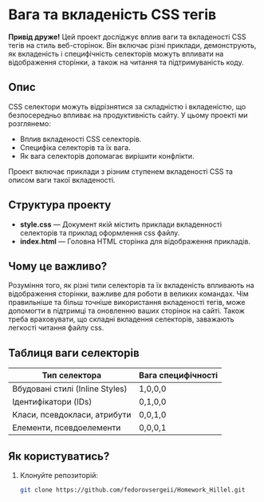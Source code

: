 # Вага та вкладеність CSS тегів

**Привід друже!**
Цей проект досліджує вплив ваги та вкладеності CSS тегів на стиль веб-сторінок. Він включає різні приклади,
демонструють, як вкладеність і специфічність селекторів можуть впливати на відображення сторінки, а також на читання та підтримуваність коду.

## Опис

CSS селектори можуть відрізнятися за складністю і вкладеністю, що безпосередньо впливає на продуктивність сайту.
У цьому проекті ми розглянемо:

- Вплив вкладеності CSS селекторів.
- Специфіка селекторів та їх вага.
- Як вага селекторів допомагає вирішити конфлікти.

Проект включає приклади з різним ступенем вкладеності CSS та описом ваги такої вкладеності.

## Структура проекту

- **style.css** — Документ якій містить приклади вкладенності селекторів та приклад оформлення css файлу.
- **index.html** — Головна HTML сторінка для відображення прикладів.

## Чому це важливо?

Розуміння того, як різні типи селекторів та їх вкладеність впливають на відображення сторінки, важливе для роботи в великих командах.
Чім правильніше та більш точніше використання вкладеності тегів, може допомогти в підтримці та оновленню ваших сторінок на сайті.
Також треба враховувати, що складні вкладення селекторів, заважають легкості читання файлу css.

## Таблиця ваги селекторів

| Тип селектора                   | Вага специфічності |
|---------------------------------|--------------------|
| Вбудовані стилі (Inline Styles) | 1,0,0,0            |
| Ідентифікатори (IDs)            | 0,1,0,0            |
| Класи, псевдокласи, атрибути    | 0,0,1,0            |
| Елементи, псевдоелементи        | 0,0,0,1            |

## Як користуватись?

1. Клонуйте репозиторій:
   ```bash
   git clone https://github.com/fedorovsergeii/Homework_Hillel.git